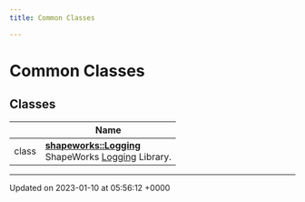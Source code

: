 ```yaml
---
title: Common Classes

---
```


# Common Classes



## Classes

|                | Name           |
| -------------- | -------------- |
| class | **[shapeworks::Logging](../Classes/classshapeworks_1_1Logging.md)** <br>ShapeWorks [Logging]() Library.  |






-------------------------------

Updated on 2023-01-10 at 05:56:12 +0000